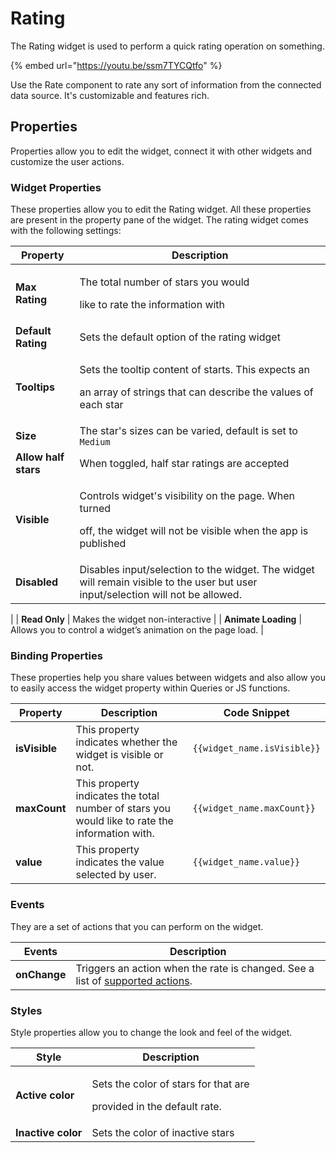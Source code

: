 # Rating

The Rating widget is used to perform a quick rating operation on something.

{% embed url="https://youtu.be/ssm7TYCQtfo" %}

Use the Rate component to rate any sort of information from the connected data source. It's customizable and features rich.

## Properties

Properties allow you to edit the widget, connect it with other widgets and customize the user actions.

### Widget Properties

These properties allow you to edit the Rating widget. All these properties are present in the property pane of the widget. The rating widget comes with the following settings:

| Property             | Description                                                                                                                      |
| -------------------- | -------------------------------------------------------------------------------------------------------------------------------- |
| **Max Rating**       | <p>The total number of stars you would</p><p>like to rate the information with</p>                                               |
| **Default Rating**   | Sets the default option of the rating widget                                                                                     |
| **Tooltips**         | <p>Sets the tooltip content of starts. This expects an</p><p>an array of strings that can describe the values of each star</p>   |
| **Size**             | The star's sizes can be varied, default is set to `Medium`                                                                       |
| **Allow half stars** | When toggled, half star ratings are accepted                                                                                     |
| **Visible**          | <p>Controls widget's visibility on the page. When turned</p><p>off, the widget will not be visible when the app is published</p> |
| **Disabled**         | Disables input/selection to the widget. The widget will remain visible to the user but user input/selection will not be allowed.
|
| **Read Only**         |  Makes the widget non-interactive
|
| **Animate Loading**  | Allows you to control a widget’s animation on the page load.                                                                     |

### Binding Properties

These properties help you share values between widgets and also allow you to easily access the widget property within Queries or JS functions.

| Property      | Description                                                                                    | Code Snippet                |
| ------------- | ---------------------------------------------------------------------------------------------- | --------------------------- |
| **isVisible** | This property indicates whether the widget is visible or not.                                  | `{{widget_name.isVisible}}` |
| **maxCount**  | This property indicates the total number of stars you would like to rate the information with. | `{{widget_name.maxCount}}`  |
| **value**     | This property indicates the value selected by user.                                            | `{{widget_name.value}}`     |

### Events

They are a set of actions that you can perform on the widget.

| Events       | Description                                                                                                            |
| ------------ | ---------------------------------------------------------------------------------------------------------------------- |
| **onChange** | Triggers an action when the rate is changed. See a list of [supported actions](../appsmith-framework/widget-actions/). |

### Styles

Style properties allow you to change the look and feel of the widget.

| Style              | Description                                                                     |
| ------------------ | ------------------------------------------------------------------------------- |
| **Active color**   | <p>Sets the color of stars for that are</p><p>provided in the default rate.</p> |
| **Inactive color** | Sets the color of inactive stars                                                |
